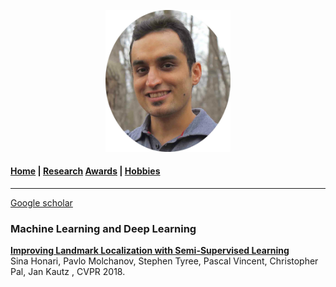 
<p align="center">
  <img src="Images/profile.jpg" width="200"/>
</p>

#### [Home](index.md) | [Research](research.md) [Awards](awards.md) | [Hobbies](hobbies.md)

-----------------------------

[Google scholar](https://scholar.google.com/citations?user=8uou2n4AAAAJ&hl=en)

### Machine Learning and Deep Learning
**[Improving Landmark Localization with Semi-Supervised Learning](https://arxiv.org/abs/1709.01591)** </br>
Sina Honari, Pavlo Molchanov, Stephen Tyree, Pascal Vincent, Christopher Pal, Jan Kautz
, CVPR 2018.


